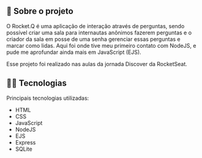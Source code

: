 ## 🚀 Sobre o projeto 

O Rocket.Q é uma aplicação de interação através de perguntas, sendo possível criar uma sala para internautas anônimos fazerem perguntas e o criador da sala em posse de uma senha gerenciar essas perguntas e marcar como lidas. Aqui foi onde tive meu primeiro contato com NodeJS, e pude me aprofundar ainda mais em JavaScript (EJS).

Esse projeto foi realizado nas aulas da jornada Discover da RocketSeat.

## 👨‍💻 Tecnologias

Principais tecnologias utilizadas:

- HTML
- CSS
- JavaScript
- NodeJS
- EJS
- Express
- SQLite
